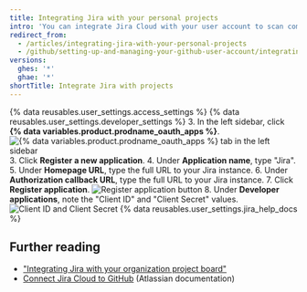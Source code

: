 ```yaml
---
title: Integrating Jira with your personal projects
intro: 'You can integrate Jira Cloud with your user account to scan commits and pull requests, creating relevant metadata and hyperlinks in any mentioned Jira issues.'
redirect_from:
  - /articles/integrating-jira-with-your-personal-projects
  - /github/setting-up-and-managing-your-github-user-account/integrating-jira-with-your-personal-projects
versions:
  ghes: '*'
  ghae: '*'
shortTitle: Integrate Jira with projects
---
```

{% data reusables.user_settings.access_settings %}
{% data reusables.user_settings.developer_settings %}
3. In the left sidebar, click **{% data variables.product.prodname_oauth_apps %}**.
![{% data variables.product.prodname_oauth_apps %} tab in the left sidebar](/assets/images/help/settings/developer-settings-oauth-apps.png)
3. Click **Register a new application**.
4. Under **Application name**, type "Jira".
5. Under **Homepage URL**, type the full URL to your Jira instance.
6. Under **Authorization callback URL**, type the full URL to your Jira instance.
7. Click **Register application**.
![Register application button](/assets/images/help/oauth/register-application-button.png)
8. Under **Developer applications**, note the "Client ID" and "Client Secret" values.
![Client ID and Client Secret](/assets/images/help/oauth/client-id-and-secret.png)
{% data reusables.user_settings.jira_help_docs %}

## Further reading

- ["Integrating Jira with your organization project board"](/articles/integrating-jira-with-your-organization-project-board)
- <a href="https://confluence.atlassian.com/adminjiracloud/connect-jira-cloud-to-github-814188429.html" data-proofer-ignore>Connect Jira Cloud to GitHub</a> (Atlassian documentation)
